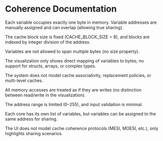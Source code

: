 # Coherence Documentation

Each variable occupies exactly one byte in memory.
Variable addresses are manually assigned and can overlap (allowing true sharing).

The cache block size is fixed (CACHE_BLOCK_SIZE = 8), and blocks are indexed by integer division of the address.

Variables are not allowed to span multiple bytes (no size property).

The visualization only shows direct mapping of variables to bytes; no support for structs, arrays, or complex types.

The system does not model cache associativity, replacement policies, or multi-level caches.

All memory accesses are treated as if they are writes (no distinction between read/write in the visualization).

The address range is limited (0–255), and input validation is minimal.

Each core has its own list of variables, but variables can be assigned to the same address for sharing.

The UI does not model cache coherence protocols (MESI, MOESI, etc.), only highlights sharing scenarios.
